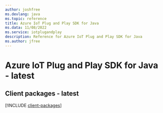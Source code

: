 ```yaml
---
author: joshfree
ms.devlang: java
ms.topic: reference
title: Azure IoT Plug and Play SDK for Java
ms.data: 11/08/2022
ms.service: iotplugandplay
description: Reference for Azure IoT Plug and Play SDK for Java
ms.author: jfree
---
```

# Azure IoT Plug and Play SDK for Java - latest

## Client packages - latest
[!INCLUDE [client-packages](iot-plug-and-play-client-index.md)]